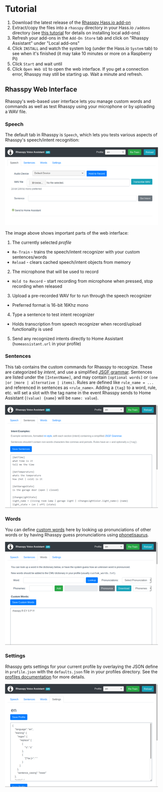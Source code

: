 Tutorial
==========

1. Download the latest release of the [Rhasspy Hass.io add-on](https://github.com/synesthesiam/rhasspy-hassio-addon/releases)
2. Extract/copy the files into a `rhasspy` directory in your Hass.io `/addons` directory (see [this tutorial](https://developers.home-assistant.io/docs/en/hassio_addon_tutorial.html) for details on installing local add-ons)
3. Refresh your add-ons in the `Add-On Store` tab and click on  "Rhasspy Assistant" under "Local add-ons"
4. Click `INSTALL` and watch the system log (under the Hass.io `System` tab) to see when it's finished (it may take 10 minutes or more on a Raspberry Pi)
5. Click `Start` and wait until
6. Click `Open Web UI` to open the web interface. If you get a connection error, Rhasspy may still be starting up. Wait a minute and refresh.

Rhasspy Web Interface
--------------------------

Rhasspy's web-based user interface lets you manage custom words and commands as
well as test Rhasspy using your microphone or by uploading a WAV file.

### Speech

The default tab in Rhasspy is `Speech`, which lets you tests various aspects of
Rhasspy's speech/intent recognition:

<img src="img/web-speech.png">

The image above shows important parts of the web interface:

1. The currently selected *profile*
  * `Re-Train` - trains the speech/intent recognizer with your custom sentences/words
  * `Reload` - clears cached speech/intent objects from memory
2. The microphone that will be used to record
  * `Hold to Record` - start recording from microphone when pressed, stop recording when released
3. Upload a pre-recorded WAV for to run through the speech recognizer
  * Preferred format is 16-bit 16Khz mono
4. Type a sentence to test intent recognizer
  * Holds transcription from speech recognizer when record/upload functionality is used
5. Send any recognized intents directly to Home Assistant (`homeassistant.url` in your profile)

### Sentences

This tab contains the custom commands for Rhasspy to recognize. These are categorized by *intent*, and use a simplified [JSGF grammar](https://www.w3.org/TR/jsgf/). Sentences are listed under the `[IntentName]`, and may contain `[optional words]` or `(one |or |more | alternative | items)`. Rules are defined like `rule_name = ...` and referenced in sentences as `<rule_name>`. Adding a `{tag}` to a word, rule, etc. will set a slot with the tag name in the event Rhasspy sends to Home Assistant (`(value) {name}` will be `name: value`).

<img src="img/web-sentences.png">

### Words

You can define [custom words](https://cmusphinx.github.io/wiki/tutorialdict/) here by looking up pronunciations of other words or by having Rhasspy guess pronunciations using [phonetisaurus](https://github.com/AdolfVonKleist/Phonetisaurus).

<img src="img/web-words.png">

### Settings

Rhasspy gets settings for your current profile by overlaying the JSON define in `profile.json` with the `defaults.json` file in your profiles directory. See the [profiles documentation](profiles.md) for more details.

<img src="img/web-settings.png">
